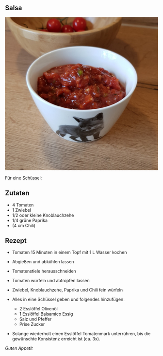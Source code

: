 ## Salsa

![img](imgs/Salsa.jpg)

Für eine Schüssel:

## Zutaten
- 4 Tomaten
- 1 Zwiebel
- 1/2 oder kleine Knoblauchzehe
- 1/4 grüne Paprika
- (4 cm Chili)

## Rezept
- Tomaten 15 Minuten in einem Topf mit 1 L Wasser kochen 

- Abgießen und abkühlen lassen

- Tomatenstiele herausschneiden

- Tomaten würfeln und abtropfen lassen

- Zwiebel, Knoblauchzehe, Paprika und Chili fein würfeln

- Alles in eine Schüssel geben und folgendes hinzufügen:
  + 2 Esslöffel Olivenöl
  + 1 Esslöffel Balsamico Essig
  + Salz und Pfeffer
  + Prise Zucker

- Solange wiederholt einen Esslöffel Tomatenmark unterrühren, bis die gewünschte Konsistenz erreicht ist (ca. 3x).

*Guten Appetit*
